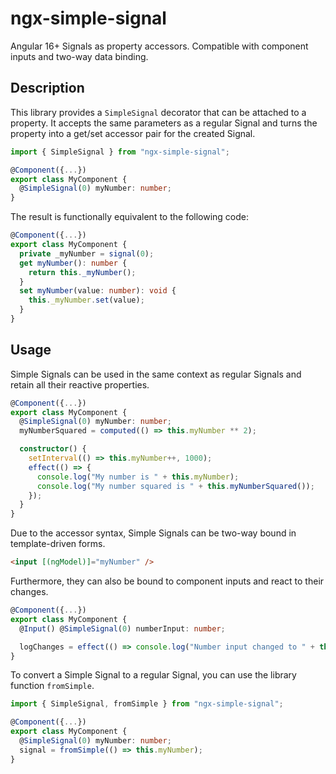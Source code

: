 # ngx-simple-signal

Angular 16+ Signals as property accessors. Compatible with component inputs and two-way data binding.

## Description

This library provides a `SimpleSignal` decorator that can be attached to a property. It accepts the same parameters as a regular Signal and turns the property into a get/set accessor pair for the created Signal.

```ts
import { SimpleSignal } from "ngx-simple-signal";

@Component({...})
export class MyComponent {
  @SimpleSignal(0) myNumber: number;
}
```

The result is functionally equivalent to the following code:

```ts
@Component({...})
export class MyComponent {
  private _myNumber = signal(0);
  get myNumber(): number {
    return this._myNumber();
  }
  set myNumber(value: number): void {
    this._myNumber.set(value);
  }
}
```

## Usage

Simple Signals can be used in the same context as regular Signals and retain all their reactive properties.

```ts
@Component({...})
export class MyComponent {
  @SimpleSignal(0) myNumber: number;
  myNumberSquared = computed(() => this.myNumber ** 2);

  constructor() {
    setInterval(() => this.myNumber++, 1000);
    effect(() => {
      console.log("My number is " + this.myNumber);
      console.log("My number squared is " + this.myNumberSquared());
    });
  }
}
```

Due to the accessor syntax, Simple Signals can be two-way bound in template-driven forms.

```html
<input [(ngModel)]="myNumber" />
```

Furthermore, they can also be bound to component inputs and react to their changes.

```ts
@Component({...})
export class MyComponent {
  @Input() @SimpleSignal(0) numberInput: number;

  logChanges = effect(() => console.log("Number input changed to " + this.numberInput));
}
```

To convert a Simple Signal to a regular Signal, you can use the library function `fromSimple`.

```ts
import { SimpleSignal, fromSimple } from "ngx-simple-signal";

@Component({...})
export class MyComponent {
  @SimpleSignal(0) myNumber: number;
  signal = fromSimple(() => this.myNumber);
}
```

